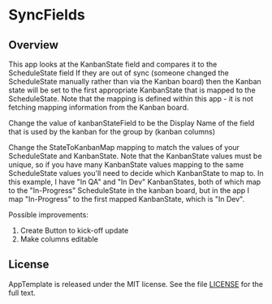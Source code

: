 SyncFields
=========================

## Overview
This app looks at the KanbanState field and compares it to the ScheduleState field
If they are out of sync (someone changed the ScheduleState manually rather than
via the Kanban board) then the Kanban state will be set to the first appropriate
KanbanState that is mapped to the ScheduleState. Note that the mapping is defined
within this app - it is not fetching mapping information from the Kanban board.

Change the value of kanbanStateField to be the Display Name of the field that is
used by the kanban for the group by (kanban columns)

Change the StateToKanbanMap mapping to match the values of your ScheduleState and
KanbanState. Note that the KanbanState values must be unique, so if you have many
KanbanState values mapping to the same ScheduleState values you'll need to decide 
which KanbanState to map to. In this example, I have "In QA" and "In Dev" 
KanbanStates, both of which map to the "In-Progress" ScheduleState in the kanban
board, but in the app I map "In-Progress" to the first mapped KanbanState, which
is "In Dev". 

Possible improvements:
1. Create Button to kick-off update
2. Make columns editable
 

## License

AppTemplate is released under the MIT license.  See the file [LICENSE](https://raw.github.com/RallyApps/AppTemplate/master/LICENSE) for the full text.
